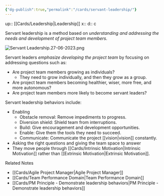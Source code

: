 ```yaml
---
{"dg-publish":true,"permalink":"/cards/servant-leadership/"}
---
```


up:: [[Cards/Leadership\|Leadership]]
x:: 
d:: c

Servant leadership is a method based on *understanding and addressing the needs and development of project team members.*

![Servant Leadership.27-06-2023.png](/img/user/Extras/Images/Servant%20Leadership.27-06-2023.png)

Servant leaders *emphasize developing the project team* by focusing on addressing questions such as:
- ﻿﻿Are project team members growing as individuals?
	- They need to grow individually, and then they grow as a group.
- ﻿﻿Are project team members becoming healthier, wiser, more free, and more autonomous?
- ﻿﻿Are project team members more likely to become servant leaders?

Servant leadership behaviors include:
- Enabling
	- Obstacle removal: Remove impediments to progress.
	- ﻿﻿Diversion shield: Shield team from interruptions.
	- Build: ﻿﻿Give encouragement and development opportunities.
	- Enable: Give them the tools they need to succeed.
	- Communicate: Communicate the project [[vision\|vision]] constantly.
- Asking the right questions and giving the team space to answer
- They move people through [[Cards/Intrinsic Motivation\|Intrinsic Motivation]] rather than [[Extrinsic Motivation\|Extrinsic Motivation]].

Related Notes
- [[Cards/Agile Project Manager\|Agile Project Manager]] 
- [[Cards/Team Performance Domain\|Team Performance Domain]] 
- [[Cards/PM Principle - Demonstrate leadership behaviors\|PM Principle - Demonstrate leadership behaviors]] 
